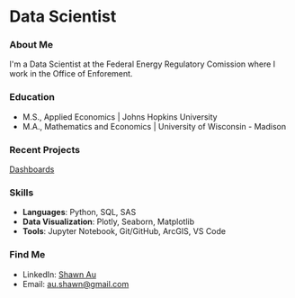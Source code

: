 # Data Scientist
### About Me
I'm a Data Scientist at the Federal Energy Regulatory Comission where I work in the Office of Enforement.  

### Education
- M.S., Applied Economics | Johns Hopkins University
- M.A., Mathematics and Economics | University of Wisconsin - Madison

###  Recent Projects
[Dashboards](huggingface.co/ShawnAu)

###  Skills
- **Languages**: Python, SQL, SAS
- **Data Visualization**: Plotly, Seaborn, Matplotlib
-  **Tools**: Jupyter Notebook, Git/GitHub, ArcGIS, VS Code

###  Find Me
- LinkedIn: [Shawn Au](https://www.linkedin.com/in/shawn-au1/)
- Email: [au.shawn@gmail.com](au.shawn@gmail.com)

